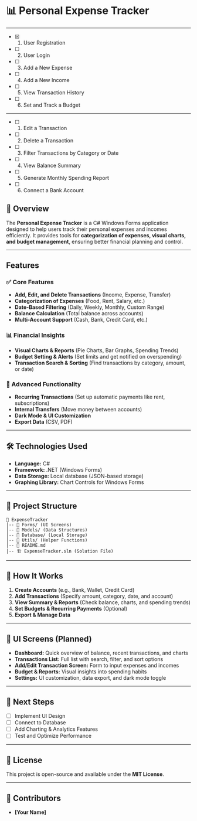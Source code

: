 ﻿# 📊 Personal Expense Tracker


 ---

 - [x] 1. User Registration
 - [ ] 2. User Login
 - [ ] 3. Add a New Expense
 - [ ] 4. Add a New Income
 - [ ] 5. View Transaction History
 - [ ] 6. Set and Track a Budget  
 
 ---
 
 - [ ] 1.  Edit a Transaction
 - [ ] 2.  Delete a Transaction
 - [ ] 3.  Filter Transactions by Category or Date
 - [ ] 4.  View Balance Summary
 - [ ] 5.  Generate Monthly Spending Report
 - [ ] 6.  Connect a Bank Account



## 🔹 Overview
The **Personal Expense Tracker** is a C# Windows Forms application designed to help users track their personal expenses and incomes efficiently. It provides tools for **categorization of expenses, visual charts, and budget management**, ensuring better financial planning and control.

---

##  Features
### ✅ Core Features
- **Add, Edit, and Delete Transactions** (Income, Expense, Transfer)
- **Categorization of Expenses** (Food, Rent, Salary, etc.)
- **Date-Based Filtering** (Daily, Weekly, Monthly, Custom Range)
- **Balance Calculation** (Total balance across accounts)
- **Multi-Account Support** (Cash, Bank, Credit Card, etc.)

### 📊 Financial Insights
- **Visual Charts & Reports** (Pie Charts, Bar Graphs, Spending Trends)
- **Budget Setting & Alerts** (Set limits and get notified on overspending)
- **Transaction Search & Sorting** (Find transactions by category, amount, or date)

### 🔄 Advanced Functionality
- **Recurring Transactions** (Set up automatic payments like rent, subscriptions)
- **Internal Transfers** (Move money between accounts)
- **Dark Mode & UI Customization**
- **Export Data** (CSV, PDF)

---

## 🛠️ Technologies Used
- **Language:** C#
- **Framework:** .NET (Windows Forms)
- **Data Storage:** Local database (JSON-based storage)
- **Graphing Library:** Chart Controls for Windows Forms

---

## 📂 Project Structure
```
📁 ExpenseTracker
│-- 📁 Forms/ (UI Screens)
│-- 📁 Models/ (Data Structures)
│-- 📁 Database/ (Local Storage)
│-- 📁 Utils/ (Helper Functions)
│-- 📝 README.md
│-- 🏗 ExpenseTracker.sln (Solution File)
```

---

## 🎯 How It Works
1. **Create Accounts** (e.g., Bank, Wallet, Credit Card)
2. **Add Transactions** (Specify amount, category, date, and account)
3. **View Summary & Reports** (Check balance, charts, and spending trends)
4. **Set Budgets & Recurring Payments** (Optional)
5. **Export & Manage Data**

---

## 🎨 UI Screens (Planned)
- **Dashboard:** Quick overview of balance, recent transactions, and charts
- **Transactions List:** Full list with search, filter, and sort options
- **Add/Edit Transaction Screen:** Form to input expenses and incomes
- **Budget & Reports:** Visual insights into spending habits
- **Settings:** UI customization, data export, and dark mode toggle

---

## 📌 Next Steps
- [ ] Implement UI Design
- [ ] Connect to Database
- [ ] Add Charting & Analytics Features
- [ ] Test and Optimize Performance

---

## 📜 License
This project is open-source and available under the **MIT License**.

---

## 👥 Contributors
- **[Your Name]**


